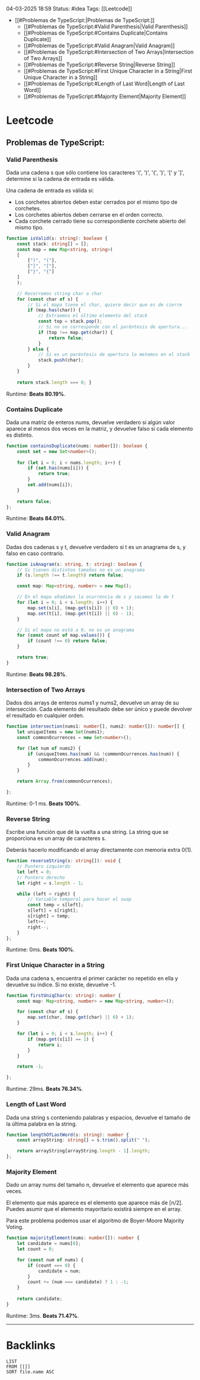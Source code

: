 04-03-2025 18:59
Status: #idea
Tags: [[Leetcode]]


- [[#Problemas de TypeScript:|Problemas de TypeScript:]]
	- [[#Problemas de TypeScript:#Valid Parenthesis|Valid Parenthesis]]
	- [[#Problemas de TypeScript:#Contains Duplicate|Contains Duplicate]]
	- [[#Problemas de TypeScript:#Valid Anagram|Valid Anagram]]
	- [[#Problemas de TypeScript:#Intersection of Two Arrays|Intersection of Two Arrays]]
	- [[#Problemas de TypeScript:#Reverse String|Reverse String]]
	- [[#Problemas de TypeScript:#First Unique Character in a String|First Unique Character in a String]]
	- [[#Problemas de TypeScript:#Length of Last Word|Length of Last Word]]
	- [[#Problemas de TypeScript:#Majority Element|Majority Element]]


# Leetcode

## Problemas de TypeScript:
### Valid Parenthesis

Dada una cadena s que sólo contiene los caracteres '(', ')', '{', '}', '[' y ']', determine si la cadena de entrada es válida.

Una cadena de entrada es válida si:

- Los corchetes abiertos deben estar cerrados por el mismo tipo de corchetes.
- Los corchetes abiertos deben cerrarse en el orden correcto.
- Cada corchete cerrado tiene su correspondiente corchete abierto del mismo tipo.
 

```typescript
function isValid(s: string): boolean { 
	const stack: string[] = []; 
	const map = new Map<string, string>(
	[ 
		[")", "("],
		["]", "["],
		["}", "{"]
	]
	); 

	// Recorremos string char a char
	for (const char of s) {
		// Si el mapa tiene el char, quiere decir que es de cierre 
		if (map.has(char)) { 
			// Extraemos el último elemento del stack
			const top = stack.pop(); 
			// Si no se corresponde con el paréntesis de apertura...
			if (top !== map.get(char)) { 
				return false; 
			} 
		} else {
			// Si es un paréntesis de apertura lo metemos en el stack
			stack.push(char); 
		} 
	} 
	
	return stack.length === 0; }
```

Runtime: **Beats 80.19%**.

### Contains Duplicate

Dada una matriz de enteros nums, devuelve verdadero si algún valor aparece al menos dos veces en la matriz, y devuelve falso si cada elemento es distinto.

```typescript
function containsDuplicate(nums: number[]): boolean {
    const set = new Set<number>();
    
    for (let i = 0; i < nums.length; i++) {
        if (set.has(nums[i])) {
            return true;
        }
        set.add(nums[i]);
    }
    
    return false;
};
```

Runtime: **Beats 84.01%**.

### Valid Anagram

Dadas dos cadenas s y t, devuelve verdadero si t es un anagrama de s, y falso en caso contrario.

```typescript
function isAnagram(s: string, t: string): boolean {
	// Si tienen distintos tamaños no es un anagrama
    if (s.length !== t.length) return false;

    const map: Map<string, number> = new Map();

	// En el mapa añadimos la ocurrencia de s y sacamos la de t
    for (let i = 0; i < s.length; i++) {
        map.set(s[i], (map.get(s[i]) || 0) + 1);
        map.set(t[i], (map.get(t[i]) || 0) - 1);
    }

	// Si el mapa no está a 0, no es un anagrama
    for (const count of map.values()) {
        if (count !== 0) return false;
    }

    return true;
}
```

Runtime: **Beats 98.28%**.

### Intersection of Two Arrays

Dados dos arrays de enteros nums1 y nums2, devuelve un array de su intersección. Cada elemento del resultado debe ser único y puede devolver el resultado en cualquier orden.

```typescript
function intersection(nums1: number[], nums2: number[]): number[] {
    let uniqueItems = new Set(nums1);
    const commonOcurrences = new Set<number>();

    for (let num of nums2) {
        if (uniqueItems.has(num) && !commonOcurrences.has(num)) {
			commonOcurrences.add(num);  
        }
    }

    return Array.from(commonOcurrences);

};
```

Runtime: 0-1 ms. **Beats 100%**.

### Reverse String

Escribe una función que dé la vuelta a una string. La string que se proporciona es un array de caracteres s.

Deberás hacerlo modificando el array directamente con memoria extra 0(1).

```typescript
function reverseString(s: string[]): void {
	// Puntero izquierdo
    let left = 0;
    // Puntero derecho
    let right = s.length - 1;

    while (left < right) {
	    // Variable temporal para hacer el swap
        const temp = s[left];
        s[left] = s[right];
        s[right] = temp;
        left++;
        right--;
    }
};
```

Runtime: 0ms. **Beats 100%**.

### First Unique Character in a String

Dada una cadena s, encuentra el primer carácter no repetido en ella y devuelve su índice. Si no existe, devuelve -1.

```typescript
function firstUniqChar(s: string): number {
    const map: Map<string, number> = new Map<string, number>();

    for (const char of s) {
        map.set(char, (map.get(char) || 0) + 1);
    }

    for (let i = 0; i < s.length; i++) {
        if (map.get(s[i]) == 1) {
            return i;
        }
    }

    return -1;

};
```

Runtime: 29ms. **Beats 76.34%**.

### Length of Last Word

Dada una string s conteniendo palabras y espacios, devuelve el tamaño de la última palabra en la string.

```typescript
function lengthOfLastWord(s: string): number {
    const arrayString: string[] = s.trim().split(" ");

    return arrayString[arrayString.length - 1].length;
};
```


### Majority Element

Dado un array nums del tamaño n, devuelve el elemento que aparece más veces.

El elemento que más aparece es el elemento que aparece más de [n/2]. Puedes asumir que el elemento mayoritario existirá siempre en el array.

Para este problema podemos usar el algoritmo de Boyer-Moore Majority Voting.

```typescript
function majorityElement(nums: number[]): number {
    let candidate = nums[0];
    let count = 0;

    for (const num of nums) {
        if (count === 0) {
            candidate = num;
        }
        count += (num === candidate) ? 1 : -1;
    }
    
    return candidate;
}
```

Runtime: 3ms. **Beats 71.47%**.


---
# Backlinks

```dataview
LIST
FROM [[]]
SORT file.name ASC
```

